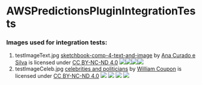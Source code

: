 #  AWSPredictionsPluginIntegrationTests


### Images used for integration tests:

1. testImageText.jpg [sketchbook-comp-4-text-and-image](https://mir-s3-cdn-cf.behance.net/project_modules/disp/44ccbf15338381.5628facc26f03.jpg) by [Ana Curado e Silva](https://www.behance.net/gallery/15338381/Sketchbook-Comp-4-Text-and-Image) is licensed under [CC BY-NC-ND 4.0](https://creativecommons.org/licenses/by-nc-nd/4.0/?ref=ccsearch) ![](https://search.creativecommons.org/static/img/cc_icon.svg)![](https://search.creativecommons.org/static/img/cc-by_icon.svg)![](https://search.creativecommons.org/static/img/cc-nc_icon.svg)![](https://search.creativecommons.org/static/img/cc-nd_icon.svg)
1. testImageCeleb.jpg [celebrities and politicians](https://mir-s3-cdn-cf.behance.net/project_modules/disp/fdd0b142234581.560716afcda7d.jpg) by [William Coupon](https://www.behance.net/gallery/5346285/celebrities-politicians) is licensed under [CC BY-NC-ND 4.0](https://creativecommons.org/licenses/by-nc-nd/4.0/?ref=ccsearch&atype=html) ![](https://search.creativecommons.org/static/img/cc_icon.svg) ![](https://search.creativecommons.org/static/img/cc-by_icon.svg) ![](https://search.creativecommons.org/static/img/cc-nc_icon.svg) ![](https://search.creativecommons.org/static/img/cc-nd_icon.svg)